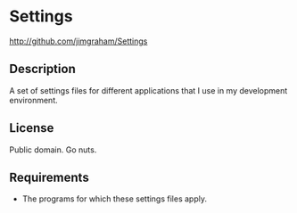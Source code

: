 Settings
========

http://github.com/jimgraham/Settings

## Description

A set of settings files for different applications that I use in my development environment.

## License

Public domain. Go nuts.

## Requirements

- The programs for which these settings files apply.


